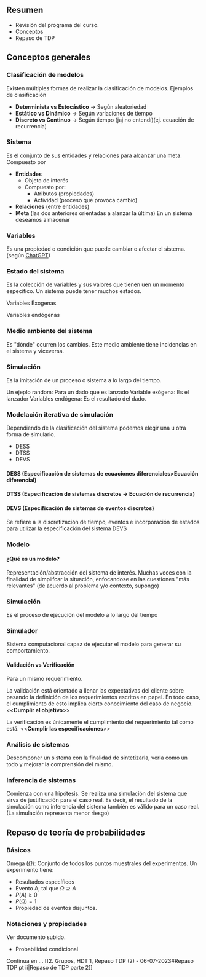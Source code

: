 ## Resumen
- Revisión del programa del curso. 
- Conceptos
- Repaso de TDP

## Conceptos generales

### Clasificación de modelos
Existen múltiples formas de realizar la clasificación de modelos. 
Ejemplos de clasificación
- **Determinista vs Estocástico** -> Según aleatoriedad
- **Estático vs Dinámico** -> Según variaciones de tiempo
- **Discreto vs Continuo** -> Según tiempo (jaj no entendí)(ej. ecuación de recurrencia)

### Sistema
Es el conjunto de sus entidades y relaciones para alcanzar una meta.
 Compuesto por
 -  **Entidades**
	 - Objeto de interés
	 - Compuesto por: 
		 - Atributos (propiedades)
		 - Actividad (proceso que provoca cambio)
 -  **Relaciones** (entre entidades)
 -  **Meta** (las dos anteriores orientadas a alanzar la última)
En un sistema deseamos almacenar 

### Variables

Es una propiedad o condición que puede cambiar o afectar el sistema.  (según [ChatGPT](https://chat.openai.com/share/7ec5fe63-c0b0-4dff-be33-d9f44d864764))



### Estado del sistema
Es la colección de variables y sus valores que tienen uen un momento específico. Un sistema puede tener muchos estados. 


Variables Exogenas

Variables endógenas

### Medio ambiente del sistema

Es "dónde" ocurren los cambios. Este medio ambiente tiene incidencias en el sistema y viceversa. 

### Simulación
Es la imitación de un proceso o sistema a lo largo del tiempo. 


Un ejeplo random: 
Para un dado que es lanzado 
Variable exógena: Es el lanzador
Variables endógena: Es el resultado del dado. 

### Modelación iterativa de simulación


Dependiendo de la clasificación del sistema podemos elegir una u otra forma de simularlo. 
- DESS
- DTSS
- DEVS

#### DESS (Especificación de sistemas de ecuaciones diferenciales>Ecuación diferencial)

#### DTSS (Especificación de sistemas discretos -> Ecuación de recurrencia)

#### DEVS (Especificación de sistemas de eventos discretos)



Se refiere a la discretización de tiempo, eventos e incorporación de estados para utilizar la especificación del sistema DEVS


### Modelo

#### ¿Qué es un modelo?
Representación/abstracción del sistema de interés. 
Muchas veces con la finalidad de simplifcar la situación, enfocandose en las cuestiones "más relevantes" (de acuerdo al problema y/o contexto, supongo)

### Simulación
Es el proceso de ejecución del modelo a lo largo del tiempo

### Simulador 
Sistema computacional capaz de ejecutar el modelo para generar su comportamiento. 

#### Validación vs Verificación
Para un mismo requerimiento. 

La validación está orientado a llenar las expectativas del cliente sobre pasando la definición de los requerimientos escritos en papel. En todo caso, el cumplimiento de esto implica cierto conocimiento del caso de negocio. <<**Cumplir el objetivo**>>

La verificación es únicamente el cumplimiento del requerimiento tal como está. <<**Cumplir las especificaciones**>> 

### Análisis de sistemas
Descomponer un sistema con la finalidad de sintetizarla, verla como un todo y mejorar la comprensión del mismo. 

### Inferencia de sistemas
Comienza con una hipótesis. 
Se realiza una simulación del sistema que sirva de justificación para el caso real. Es decir, el resultado de la simulación como inferencia del sistema también es válido para un caso real. (La simulación representa menor riesgo)

## Repaso de teoría de probabilidades

### Básicos
Omega ($\Omega$): Conjunto de todos los puntos muestrales del experimentos. 
Un experimento tiene: 
- Resultados específicos 
- Evento A, tal que  $\Omega \supseteq A$ 
- $P(A) \geq 0$ 
- $P(\Omega) = 1$
- Propiedad de eventos disjuntos. 

### Notaciones y propiedades

Ver documento subido.

- Probabilidad condicional

Continua en ... [[2. Grupos, HDT 1, Repaso TDP (2) - 06-07-2023#Repaso TDP pt ii|Repaso de TDP parte 2]]
